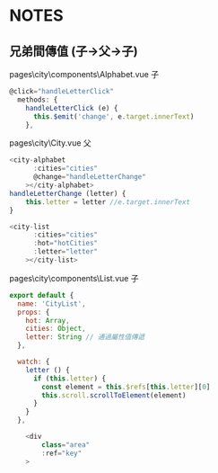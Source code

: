 # NOTES

## 兄弟間傳值 (子→父→子)

pages\city\components\Alphabet.vue 子

```js
@click="handleLetterClick"
  methods: {
    handleLetterClick (e) {
      this.$emit('change', e.target.innerText)
    },
```

pages\city\City.vue 父

```js
<city-alphabet
      :cities="cities"
      @change="handleLetterChange"
    ></city-alphabet>
handleLetterChange (letter) {
    this.letter = letter //e.target.innerText
}

<city-list
      :cities="cities"
      :hot="hotCities"
      :letter="letter"
    ></city-list>
```

pages\city\components\List.vue 子

```js
export default {
  name: 'CityList',
  props: {
    hot: Array,
    cities: Object,
    letter: String // 通過屬性值傳遞
  },

  watch: {
    letter () {
      if (this.letter) {
        const element = this.$refs[this.letter][0]
        this.scroll.scrollToElement(element)
      }
    }
  },

    <div
        class="area"
        :ref="key"
    >
```
